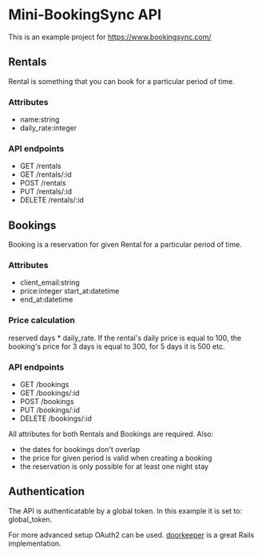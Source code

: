 # Mini-BookingSync API

This is an example project for https://www.bookingsync.com/

## Rentals

Rental is something that you can book for a particular period of time.

### Attributes
* name:string
* daily_rate:integer

### API endpoints
* GET /rentals
* GET /rentals/:id
* POST /rentals
* PUT /rentals/:id
* DELETE /rentals/:id

## Bookings

Booking is a reservation for given Rental for a particular period of time.

### Attributes
* client_email:string
* price:integer start_at:datetime
* end_at:datetime

### Price calculation
reserved days * daily_rate. If the rental's daily price is equal to 100, the booking's price for 3 days is equal to 300, for 5 days it is 500 etc.

### API endpoints
* GET /bookings
* GET /bookings/:id
* POST /bookings
* PUT /bookings/:id
* DELETE /bookings/:id

All attributes for both Rentals and Bookings are required. Also:

* the dates for bookings don't overlap
* the price for given period is valid when creating a booking
* the reservation is only possible for at least one night stay

## Authentication
The API is authenticatable by a global token. In this example it is set to: global_token.

For more advanced setup OAuth2 can be used. [doorkeeper](https://github.com/doorkeeper-gem/doorkeeper) is a great Rails implementation.
